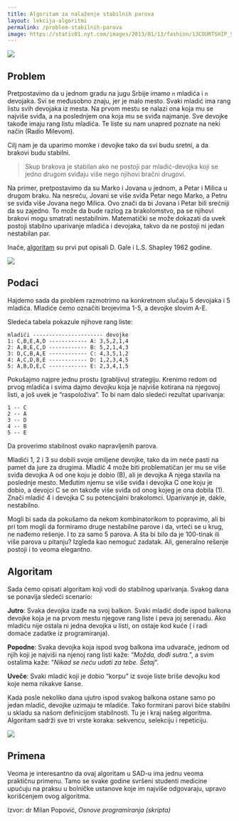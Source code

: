 ```yaml
---
title: Algoritam za nalaženje stabilnih parova
layout: lekcija-algoritmi
permalink: /problem-stabilnih-parova
image: https://static01.nyt.com/images/2013/01/13/fashion/13COURTSHIP_SUBCOURTSHIP/13COURTSHIP_SUBCOURTSHIP-jumbo-v2.jpg
---
```


![]({{page.image}})

## Problem

Pretpostavimo da u jednom gradu na jugu Srbije imamo `n` mladića i `n` devojaka. Svi se međusobno znaju, jer je malo mesto. Svaki mladić ima rang listu svih devojaka iz mesta. Na prvom mestu se nalazi ona koja mu se najviše sviđa, a na poslednjem ona koja mu se sviđa najmanje. Sve devojke takođe imaju rang listu mladića. Te liste su nam unapred poznate na neki način (Radio Milevom).

Cilj nam je da uparimo momke i devojke tako da svi budu sretni, a da brakovi budu stabilni.

> Skup brakova je stabilan ako ne postoji par mladić-devojka koji se jedno drugom sviđaju više nego njihovi bračni drugovi.

Na primer, pretpostavimo da su Marko i Jovana u jednom, a Petar i Milica u drugom braku. Na nesreću, Jovani se više sviđa Petar nego Marko, a Petru se sviđa više Jovana nego Milica. Ovo znači da bi Jovana i Petar bili srećniji da su zajedno. To može da bude razlog za brakolomstvo, pa se njihovi brakovi mogu smatrati nestabilnim. Matematički se može dokazati da uvek postoji stabilno uparivanje mladića i devojaka, takvo da ne postoji ni jedan nestabilan par.

Inače, [algoritam](https://en.wikipedia.org/wiki/Stable_marriage_problem) su prvi put opisali D. Gale i L.S. Shapley 1962 godine.

![](https://cdn-images-1.medium.com/max/1200/1*KyXDDH007fDh2pZ0GA81Tw.jpeg)

## Podaci

Hajdemo sada da problem razmotrimo na konkretnom slučaju 5 devojaka i 5 mladića. Mladiće ćemo označiti brojevima 1-5, a devojke slovim A-E.

Sledeća tabela pokazule njihove rang liste:

```
mladići ---------------------- devojke
1: C,B,E,A,D ------------ A: 3,5,2,1,4
2: A,B,E,C,D ------------ B: 5,2,1,4,3
3: D,C,B,A,E ------------ C: 4,3,5,1,2
4: A,C,D,B,E ------------ D: 1,2,3,4,5
5: A,B,D,E,C ------------ E: 2,3,4,1,5
```

Pokušajmo najpre jednu prostu (grabljivu) strategiju. Krenimo redom od prvog mladića i svima dajmo devojku koja je najviše kotirana na njegovoj listi, a još uvek je “raspoloživa”. To bi nam dalo sledeći rezultat uparivanja:

```
1 -- C
2 -- A
3 -- D
4 -- B
5 -- E
```

Da proverimo stabilnost ovako napravljenih parova.

Mladići 1, 2 i 3 su dobili svoje omiljene devojke, tako da im neće pasti na pamet da jure za drugima. Mladić 4 može biti problematičan jer mu se više sviđa devojka A od one koju je dobio (B), ali je devojka A njega stavila na poslednje mesto. Međutim njemu se više sviđa i devojka C one koju je dobio, a devojci C se on takođe više sviđa od onog kojeg je ona dobila (1). Znači mladić 4 i devojka C su potencijalni brakolomci. Uparivanje je, dakle, nestabilno.

Mogli bi sada da pokušamo da nekom kombinatorikom to popravimo, ali bi pri tom mogli da formiramo druge nestabilne parove i da, vrteći se u krug, ne nađemo rešenje. I to za samo 5 parova. A šta bi bilo da je 100-tinak ili više parova u pitanju? Izgleda kao nemoguć zadatak. Ali, generalno rešenje postoji i to veoma elegantno.

## Algoritam

Sada ćemo opisati algoritam koji vodi do stabilnog uparivanja. Svakog dana se ponavlja sledeći scenario:

**Jutro**: Svaka devojka izađe na svoj balkon. Svaki mladić dođe ispod balkona devojke koja je na prvom mestu njegove rang liste i peva joj serenadu. Ako mladiću nije ostala ni jedna devojka u listi, on ostaje kod kuće ( i radi domaće zadatke iz programiranja).

**Popodne**: Svaka devojka koja ispod svog balkona ima udvarače, jednom od njih koji je najviši na njenoj rang listi kaže: “*Možda, dođi sutra.*”, a svim ostalima kaže: “*Nikad se neću udati za tebe. Šetaj*”.

**Uveče**: Svaki mladić koji je dobio “korpu” iz svoje liste briše devojku kod koje nema nikakve šanse.

Kada posle nekoliko dana ujutro ispod svakog balkona ostane samo po jedan mladić, devojke uzimaju te mladiće. Tako formirani parovi biće stabilni u skladu sa našom definicijom stabilnosti. Tu je i kraj našeg algoritma. Algoritam sadrži sve tri vrste koraka: sekvencu, selekciju i repeticiju.

![](//www.science4all.org/wp-content/uploads/2012/06/stable_marriage.png)

## Primena

Veoma je interesantno da ovaj algoritam u SAD-u ima jednu veoma praktičnu primenu. Tamo se svake godine svršeni studenti medicine upućuju na praksu u bolničke ustanove koje im najviše odgovaraju, upravo korišćenjem ovog algoritma.


Izvor: dr Milan Popović, *Osnove programiranja (skripta)*
